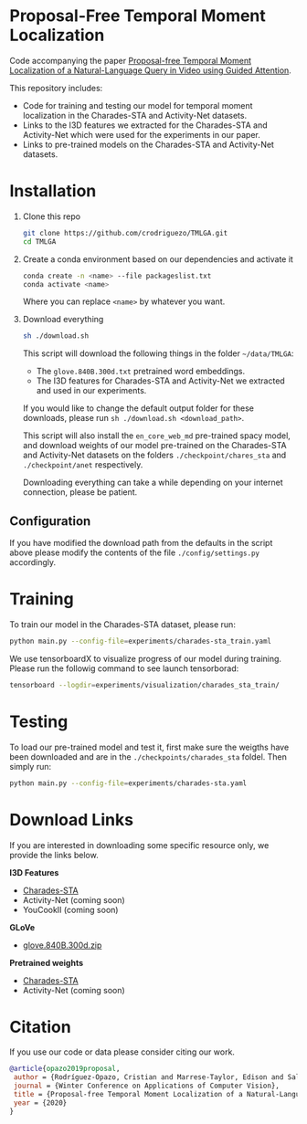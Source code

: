 # Proposal-Free Temporal Moment Localization

Code accompanying the paper [Proposal-free Temporal Moment Localization of a Natural-Language Query in Video using Guided Attention](https://arxiv.org/abs/1908.07236). 

This repository includes:

* Code for training and testing our model for temporal moment localization 
in the Charades-STA and Activity-Net datasets.
* Links to the I3D features we extracted for the Charades-STA and Activity-Net which were used for the experiments in our paper.
* Links to pre-trained models on the Charades-STA and Activity-Net datasets. 

# Installation

1. Clone this repo                                                                                                              
   ```bash
   git clone https://github.com/crodriguezo/TMLGA.git
   cd TMLGA
   ```

2. Create a conda environment based on our dependencies and activate it

   ```bash
   conda create -n <name> --file packageslist.txt
   conda activate <name>
   ```

   Where you can replace `<name>` by whatever you want.

2. Download everything
   ```bash
   sh ./download.sh
   ```
   This script will download the following things in the folder `~/data/TMLGA`: 
   * The `glove.840B.300d.txt` pretrained word embeddings.
   * The I3D features for Charades-STA and Activity-Net we extracted and used in our experiments.

   If you would like to change the default output folder for these downloads, please run `sh ./download.sh <download_path>`.

   This script will also install the `en_core_web_md` pre-trained spacy model, and download weights of our model pre-trained on the Charades-STA and Activity-Net datasets on the folders `./checkpoint/chares_sta` and `./checkpoint/anet` respectively.
   
   Downloading everything can take a while depending on your internet connection, please be patient. 

## Configuration
 If you have modified the download path from the defaults in the script above please modify the contents of the file `./config/settings.py` accordingly.
  
# Training

To train our model in the Charades-STA dataset, please run:
```bash
python main.py --config-file=experiments/charades-sta_train.yaml
```
We use tensorboardX to visualize progress of our model during training. Please run the followig command to see launch tensorborad:  
```bash
tensorboard --logdir=experiments/visualization/charades_sta_train/
```
# Testing

To load our pre-trained model and test it, first make sure the weigths have been downloaded and are in the `./checkpoints/charades_sta` foldel. Then simply run:

```bash
python main.py --config-file=experiments/charades-sta.yaml
```

# Download Links

If you are interested in downloading some specific resource only, we provide the links below.

**I3D Features**
* [Charades-STA](https://zenodo.org/record/3590426/files/i3d_charades_sta.zip)
* Activity-Net (coming soon)
* YouCookII (coming soon)
  
**GLoVe**
* [glove.840B.300d.zip](http://nlp.stanford.edu/data/glove.840B.300d.zip)

**Pretrained weights**

* [Charades-STA](https://zenodo.org/record/3590426/files/model_charades_sta)
* Activity-Net (coming soon)


# Citation

If you use our code or data please consider citing our work.

```bibtex
@article{opazo2019proposal,
 author = {Rodríguez-Opazo, Cristian and Marrese-Taylor, Edison and Saleh, Fatemeh Sadat and Li, Hongdong and Gould, Stephen},
 journal = {Winter Conference on Applications of Computer Vision},
 title = {Proposal-free Temporal Moment Localization of a Natural-Language Query in Video using Guided Attention},
 year = {2020}
}
```


    

